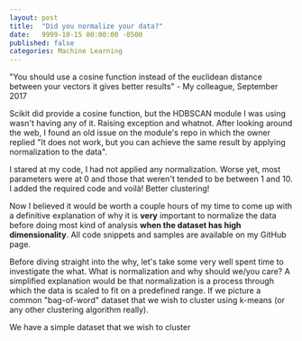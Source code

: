 ```yaml
---
layout: post
title:  "Did you normalize your data?"
date:   9999-10-15 00:00:00 -0500
published: false
categories: Machine Learning
---
```


"You should use a cosine function instead of the euclidean distance between your vectors it gives better results" - My colleague, September 2017

Scikit did provide a cosine function, but the HDBSCAN module I was using wasn't having any of it. Raising exception and whatnot. After looking around the web, I found an old issue on the module's repo in which the owner replied "It does not work, but you can achieve the same result by applying normalization to the data".

I stared at my code, I had not applied any normalization. Worse yet, most parameters were at 0 and those that weren't tended to be between 1 and 10. I added the required code and voilà! Better clustering!

Now I believed it would be worth a couple hours of my time to come up with a definitive explanation of why it is **very** important to normalize the data before doing most kind of analysis **when the dataset has high dimensionality**. All code snippets and samples are available on my GitHub page.

Before diving straight into the why, let's take some very well spent time to investigate the what. What is normalization and why should we/you care? A simplified explanation would be that normalization is a process through which the data is scaled to fit on a predefined range. If we picture a common "bag-of-word" dataset that we wish to cluster using k-means (or any other clustering algorithm really).

We have a simple dataset that we wish to cluster
